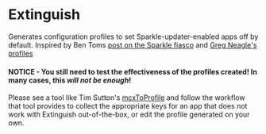 # Extinguish
Generates configuration profiles to set Sparkle-updater-enabled apps off by default. Inspired by Ben Toms [post on the Sparkle fiasco](https://macmule.com/2016/01/31/sparkle-updater-framework-http-man-in-the-middle-vulnerability/) and [Greg Neagle's profiles](https://github.com/gregneagle/profiles/tree/master/autoupdate_disablers)

#### NOTICE - **You still need to test the effectiveness of the profiles created!** In many cases, this _will not be enough_!
Please see a tool like Tim Sutton's [mcxToProfile](https://github.com/timsutton/mcxToProfile) and follow the workflow that tool provides to collect the appropriate keys for an app that does not work with Extinguish out-of-the-box, or edit the profile generated on your own.
